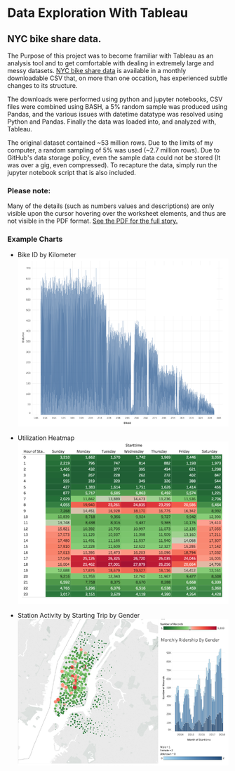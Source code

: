 # Data Exploration With Tableau

## NYC bike share data. 

The Purpose of this project was to become framiliar with Tableau as an analysis tool and to get comfortable with dealing in extremely large and messy datasets. [NYC bike share data](https://s3.amazonaws.com/tripdata/index.html) is available in a monthly downloadable CSV that, on more than one occation, has experienced subtle changes to its structure. 

The downloads were performed using python and jupyter notebooks, CSV files were combined using BASH, a 5% random sample was produced using Pandas, and the various issues with datetime datatype was resolved using Python and Pandas. Finally the data was loaded into, and analyzed with, Tableau.

The original dataset contained ~53 million rows. Due to the limits of my computer, a random sampling of 5% was used (~2.7 million rows). Due to GitHub's data storage policy, even the sample data could not be stored (It was over a gig, even compressed). To recapture the data, simply run the jupyter notebook script that is also included. 

### Please note:
Many of the details (such as numbers values and descriptions) are only visible upon the cursor hovering over the worksheet elements, and thus are not visible in the PDF format. [See the PDF for the full story.](https://github.com/Allenfp/Exploring-Data-With-Tableau/blob/master/afp_data10_tableau_story.pdf)

### Example Charts

* Bike ID by Kilometer  
![alt text](https://github.com/Allenfp/Exploring-Data-With-Tableau/blob/master/bike_distance.png?raw=true)

* Utilization Heatmap  
![alt text](https://github.com/Allenfp/Exploring-Data-With-Tableau/blob/master/date_time_heatmap.png?raw=true)

* Station Activity by Starting Trip by Gender  
![alt text](https://github.com/Allenfp/Exploring-Data-With-Tableau/blob/master/tableau_gis.png)
